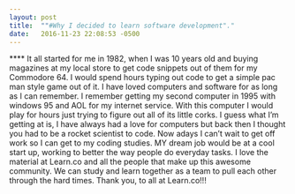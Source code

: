 ```yaml
---
layout: post
title:  ""#Why I decided to learn software development"."
date:   2016-11-23 22:08:53 -0500
---
```



 **** It all started for me in 1982, when I was 10 years old and buying magazines at my local store to get code snippets out of them for my Commodore 64. I would spend hours typing out code to get a simple pac man style game out of it. I have loved computers and software for as long as I can remember. 
      I remember getting my second computer in 1995 with windows 95 and AOL for my internet service. With this computer I would play for hours just trying to figure  out  all of its little corks. I guess what I’m getting at is, I have always had a love for computers but back then I thought you had to be a rocket scientist to code.  Now adays I can’t wait to get off work so I can get to my coding studies. MY dream job would be at a cool start up, working to better the way people do everyday tasks.
			I love the material at Learn.co and all the people that make up this awesome community. We can study and learn together as a team to pull each other through the hard times. Thank you, to all at Learn.co!!!


  



